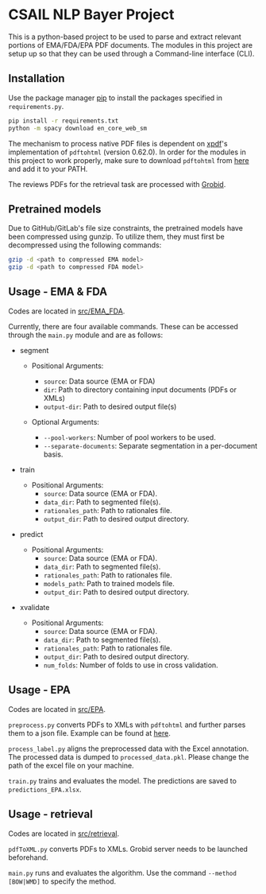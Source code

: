 # CSAIL NLP Bayer Project

This is a python-based project to be used to parse and extract relevant portions of EMA/FDA/EPA PDF documents.
The modules in this project are setup up so that they can be used through a Command-line interface (CLI).

## Installation

Use the package manager [pip](https://pip.pypa.io/en/stable/) to install the packages specified in `requirements.py`.

```bash
pip install -r requirements.txt
python -m spacy download en_core_web_sm
```

The mechanism to process native PDF files is dependent on [xpdf](https://www.xpdfreader.com/)'s implementation of `pdftohtml` (version 0.62.0). In order for the modules in this project to work properly, make sure to download `pdftohtml` from [here](https://www.xpdfreader.com/download.html) and add it to your PATH.

The reviews PDFs for the retrieval task are processed with [Grobid](https://grobid.readthedocs.io/en/latest/).

## Pretrained models

Due to GitHub/GitLab's file size constraints, the pretrained models have been compressed using gunzip. To utilize them, they must first be decompressed using the following commands:

```bash
gzip -d <path to compressed EMA model>
gzip -d <path to compressed FDA model>
```

## Usage - EMA & FDA

Codes are located in [src/EMA_FDA](src/EMA_FDA).

Currently, there are four available commands. These can be accessed through the `main.py` module and are as follows:

- segment

  - Positional Arguments:

    - `source`: Data source (EMA or FDA)
    - `dir`: Path to directory containing input documents (PDFs or XMLs)
    - `output-dir`: Path to desired output file(s)

  - Optional Arguments:
    - `--pool-workers`: Number of pool workers to be used.
    - `--separate-documents`: Separate segmentation in a per-document basis.

- train

  - Positional Arguments:
    - `source`: Data source (EMA or FDA).
    - `data_dir`: Path to segmented file(s).
    - `rationales_path`: Path to rationales file.
    - `output_dir`: Path to desired output directory.

- predict

  - Positional Arguments:
    - `source`: Data source (EMA or FDA).
    - `data_dir`: Path to segmented file(s).
    - `rationales_path`: Path to rationales file.
    - `models_path`: Path to trained models file.
    - `output_dir`: Path to desired output directory.

- xvalidate
  - Positional Arguments:
    - `source`: Data source (EMA or FDA).
    - `data_dir`: Path to segmented file(s).
    - `rationales_path`: Path to rationales file.
    - `output_dir`: Path to desired output directory.
    - `num_folds`: Number of folds to use in cross validation.

## Usage - EPA

Codes are located in [src/EPA](src/EMA_FDA).

`preprocess.py` converts PDFs to XMLs with `pdftohtml` and further parses them to a json file. Example can be found at [here](example_data/EPA/parsed_EPA.json).

`process_label.py` aligns the preprocessed data with the Excel annotation. The processed data is dumped to `processed_data.pkl`. Please change the path of the excel file on your machine.

`train.py` trains and evaluates the model. The predictions are saved to `predictions_EPA.xlsx`.

## Usage - retrieval

Codes are located in [src/retrieval](src/retrieval).

`pdfToXML.py` converts PDFs to XMLs. Grobid server needs to be launched beforehand.

`main.py` runs and evaluates the algorithm. Use the command `--method [BOW|WMD]` to specify the method.
